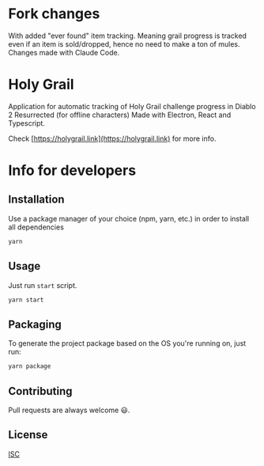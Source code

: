 # Fork changes
With added "ever found" item tracking. Meaning grail progress is tracked even if an item is sold/dropped, hence no need to make a ton of mules. Changes made with Claude Code.

# Holy Grail
Application for automatic tracking of Holy Grail challenge progress in Diablo 2 Resurrected (for offline characters)
Made with Electron, React and Typescript.

Check [https://holygrail.link](https://holygrail.link) for more info.

# Info for developers

## Installation

Use a package manager of your choice (npm, yarn, etc.) in order to install all dependencies

```bash
yarn
```

## Usage

Just run `start` script.

```bash
yarn start
```

## Packaging

To generate the project package based on the OS you're running on, just run:

```bash
yarn package
```

## Contributing

Pull requests are always welcome 😃.

## License

[ISC](https://choosealicense.com/licenses/isc/)
